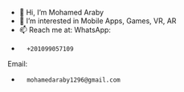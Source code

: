 - 👋 Hi, I’m Mohamed Araby
- 👀 I’m interested in Mobile Apps, Games, VR, AR
- 📫 Reach me at:
WhatsApp:
-       +201099057109
Email:
-       mohamedaraby1296@gmail.com

<!---
mohamedaraby122/mohamedaraby122 is a ✨ special ✨ repository because its `README.md` (this file) appears on your GitHub profile.
You can click the Preview link to take a look at your changes.
--->
